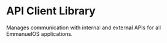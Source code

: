 # API Client Library

Manages communication with internal and external APIs for all EmmanuelOS applications.
